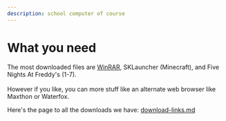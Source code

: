 ```yaml
---
description: school computer of course
---
```


# What you need

The most downloaded files are [WinRAR](https://gitlab.com/fozalors/fountaine/-/raw/main/winrar.zip?ref\_type=heads), SKLauncher (Minecraft), and Five Nights At Freddy's (1-7).\
\
However if you like, you can more stuff like an alternate web browser like Maxthon or Waterfox.

Here's the page to all the downloads we have: [download-links.md](../download-links.md "mention")
